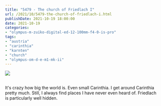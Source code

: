 ```yaml
---
title: "5479 - The church of Friedlach I"
url: /2021/10/5479-the-church-of-friedlach-i.html
publishDate: 2021-10-19 18:00:00
date: 2021-10-19
categories:
- "olympus-m-zuiko-digital-ed-12-100mm-f4-0-is-pro"
tags:
- "austria"
- "carinthia"
- "karnten"
- "church"
- "olympus-om-d-e-m1-mk-ii"
---
```

<div class="container">
<div class="center"><a target="_blank" href="https://d25zfm9zpd7gm5.cloudfront.net/1200x1200/2019/20190720_162857_lr.jpg"><img class="webfeedsFeaturedVisual" src="https://d25zfm9zpd7gm5.cloudfront.net/0600x0600/2019/20190720_162857_lr.jpg" /></a></div>
</div>
<br />

It's crazy how big the world is. Even small Carinthia. I get
around Carinthia pretty much. Still, I always find places I
have never even heard of. Friedlach is particularly well
hidden.
